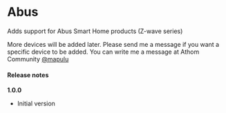 # Abus

Adds support for Abus Smart Home products (Z-wave series)

More devices will be added later. Please send me a message if you want a specific device to be added.
You can write me a message at Athom Community [@mapulu](https://community.athom.com/new-message?username=mapulu&title=ABUS-App&body=) 

#### Release notes

**1.0.0**
- Initial version
